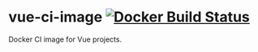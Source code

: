 # vue-ci-image [![Docker Build Status](https://img.shields.io/docker/build/vuejs/vue-ci.svg)](https://hub.docker.com/r/vuejs/vue-ci/)

Docker CI image for Vue projects.
